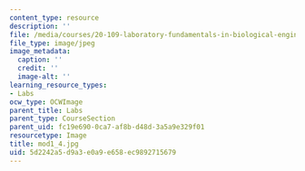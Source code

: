 ```yaml
---
content_type: resource
description: ''
file: /media/courses/20-109-laboratory-fundamentals-in-biological-engineering-fall-2007/5d2242a5d9a3e0a9e658ec9892715679_mod1_4.jpg
file_type: image/jpeg
image_metadata:
  caption: ''
  credit: ''
  image-alt: ''
learning_resource_types:
- Labs
ocw_type: OCWImage
parent_title: Labs
parent_type: CourseSection
parent_uid: fc19e690-0ca7-af8b-d48d-3a5a9e329f01
resourcetype: Image
title: mod1_4.jpg
uid: 5d2242a5-d9a3-e0a9-e658-ec9892715679
---
```

